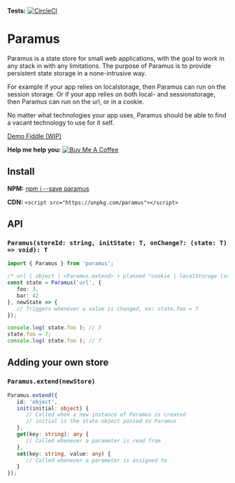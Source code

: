 **Tests:** [![CircleCI](https://circleci.com/gh/Olian04/Paramus.svg?style=svg)](https://circleci.com/gh/Olian04/Paramus)

# Paramus

Paramus is a state store for small web applications, with the goal to work in any stack in with any limitations. The purpose of Paramus is to provide persistent state storage in a none-intrusive way.

For example if your app relies on localstorage, then Paramus can run on the session storage. Or if your app relies on both local- and sessionstorage, then Paramus can run on the url, or in a cookie.

No matter what technologies your app uses, Paramus should be able to find a vacant technology to use for it self.

[Demo Fiddle (WIP)](https://jsfiddle.net/gh/get/library/pure/Olian04/Paramus/tree/master/demo)

__Help me help you:__ <a href="https://www.buymeacoffee.com/fEvx1NCoS" target="_blank"><img src="https://www.buymeacoffee.com/assets/img/custom_images/orange_img.png" alt="Buy Me A Coffee" style="height: auto !important;width: auto !important;" ></a>

## Install

__NPM:__ [npm i --save paramus](https://www.npmjs.com/package/paramus)

__CDN:__ `<script src="https://unpkg.com/paramus"></script>`

## API

### `Paramus(storeId: string, initState: T, onChange?: (state: T) => void): T`

```ts
import { Paramus } from 'paramus';

/* url | object | <Paramus.extend> + planned "cookie | localStorage |sessionStorage | indexedDB | webSQL"  */
const state = Paramus('url', {
   foo: 3, 
   bar: 42
}, newState => {
   // Triggers whenever a value is changed, ex: state.foo = 7
});

console.log( state.foo ); // 3
state.foo = 7;
console.log( state.foo ); // 7
```

## Adding your own store

### `Paramus.extend(newStore)`

```ts
Paramus.extend({
   id: 'object',
   init(initial: object) {
      // Called when a new instance of Paramus is created
      // initial is the state object passed to Paramus
   },
   get(key: string): any {
      // Called whenever a parameter is read from 
   },
   set(key: string, value: any) {
      // Called whenever a parameter is assigned to
   }
});
```
